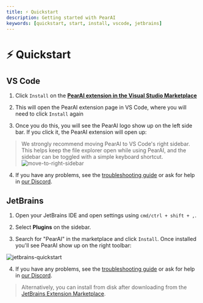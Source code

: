 ```yaml
---
title: ⚡️ Quickstart
description: Getting started with PearAI
keywords: [quickstart, start, install, vscode, jetbrains]
---
```


# ⚡️ Quickstart

## VS Code

1. Click `Install` on the **[PearAI extension in the Visual Studio Marketplace](https://marketplace.visualstudio.com/items?itemName=Pearai.pearai)**

2. This will open the PearAI extension page in VS Code, where you will need to click `Install` again

3. Once you do this, you will see the PearAI logo show up on the left side bar. If you click it, the PearAI extension will open up:

> We strongly recommend moving PearAI to VS Code's right sidebar. This helps keep the file explorer open while using PearAI, and the sidebar can be toggled with a simple keyboard shortcut. ![move-to-right-sidebar](/img/move-to-right-sidebar.png)

4. If you have any problems, see the [troubleshooting guide](./troubleshooting.md) or ask for help in [our Discord](https://discord.gg/7QMraJUsQt).

## JetBrains

1. Open your JetBrains IDE and open settings using `cmd/ctrl + shift + ,`.

2. Select **Plugins** on the sidebar.

3. Search for "PearAI" in the marketplace and click `Install`. Once installed you'll see PearAI show up on the right toolbar:

![jetbrains-quickstart](/img/jetbrains-quickstart.png)

4. If you have any problems, see the [troubleshooting guide](./troubleshooting.md) or ask for help in [our Discord](https://discord.gg/7QMraJUsQt).

> Alternatively, you can install from disk after downloading from the [JetBrains Extension Marketplace](https://plugins.jetbrains.com/plugin/22707-continue-extension).
